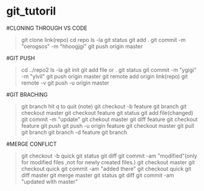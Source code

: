 # git_tutoril


#CLONING THROUGH VS CODE
>git clone link(repo)
>cd repo
>ls -la
>git status
>git add .
>git commit -m "oerogsos" -m "hhoogjgi"
>git push origin master

#GIT PUSH
>cd ../repo2
>ls -la
>git init
>git add file or .
>git status
>git commit -m "ygigi" -m "ylvil"
>git push origin master
>git remote add origin link(repo)
>git remote -v 
>git push -u origin master

#GIT BRACHING
>git branch
>hit q to quit (note)
>git checkout -b feature
>git branch
>git checkout master
>git checkout feature
>git status
>git add file(changed) 
>git commit -m "update"
>git chekout master
>git diff feature
>git checkout feature
>git push
>git push -u origin feature
>git checkout master
>git pull 
>git branch
>git branch -d feature
>git branch

#MERGE CONFLICT
>git checkout -b quick
>git status
>git diff
>git commit -am "modified"(only for modified files ,not for newly created files.)
>git checkout master
>git checkout quick
>git commit -am "added there"
>git checkout quick
>git diff master
>git merge master
>git status
>git diff
>git commit -am "updated with master"








